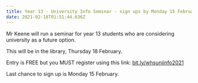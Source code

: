```yaml
---
title: Year 13 - University Info Seminar - sign ups by Monday 15 February
date: 2021-02-18T01:51:44.636Z
---
```

Mr Keene will run a seminar for year 13 students who are considering university as a future option. 

This will be in the library, Thursday 18 February. 

Entry is FREE but you MUST register using this link: [bit.ly/whsuniinfo2021](https://docs.google.com/forms/d/e/1FAIpQLSdFS1qrckiNNjuWyXDtXQ8fzGnYFQdnZS03FiV0fKj8aNpX6A/viewform) 

Last chance to sign up is Monday 15 February.